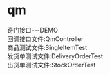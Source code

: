# qm
奇门接口---DEMO</br>
回调接口文件:QmController</br>
商品测试文件:SingleItemTest</br>
发货单测试文件:DeliveryOrderTest</br>
出货单测试文件:StockOrderTest</br>
